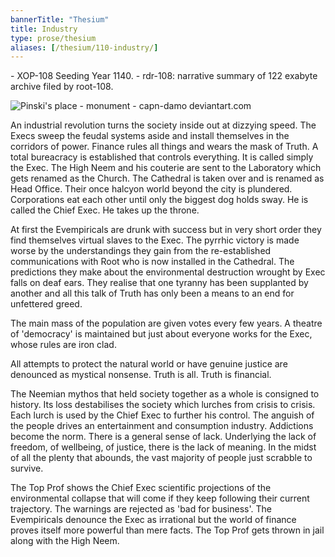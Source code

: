```yaml
---
bannerTitle: "Thesium" 
title: Industry
type: prose/thesium
aliases: [/thesium/110-industry/]
---
```


<div class="data">
- XOP-108 Seeding Year 1140.
- rdr-108: narrative summary of 122 exabyte archive filed by root-108.  
</div>


![Pinski's place - monument - capn-damo deviantart.com](/images/thesium/pinski-monument.jpg)

An industrial revolution turns the society inside out at dizzying speed. The
Execs sweep the feudal systems aside and install themselves in the corridors of
power. Finance rules all things and wears the mask of Truth. A total bureacracy
is established that controls everything. It is called simply the Exec. The High
Neem and his couterie are sent to the Laboratory which gets renamed as the
Church. The Cathedral is taken over and is renamed as Head Office. Their once
halcyon world beyond the city is plundered. Corporations eat each other until
only the biggest dog holds sway. He is called the Chief Exec. He takes up the
throne.

At first the Evempiricals are drunk with success but in very short order they
find themselves virtual slaves to the Exec. The pyrrhic victory is made worse
by the understandings they gain from the re-established communications with
Root who is now installed in the Cathedral. The predictions they make about the
environmental destruction wrought by Exec falls on deaf ears. They realise that
one tyranny has been supplanted by another and all this talk of Truth has only
been a means to an end for unfettered greed.

The main mass of the population are given votes every few years. A theatre of
'democracy' is maintained but just about everyone works for the Exec, whose
rules are iron clad.

All attempts to protect the natural world or have genuine justice are denounced
as mystical nonsense. Truth is all. Truth is financial.

The Neemian mythos that held society together as a whole is consigned to
history. Its loss destabilises the society which lurches from crisis to crisis.
Each lurch is used by the Chief Exec to further his control. The anguish of the
people drives an entertainment and consumption industry. Addictions become the
norm. There is a general sense of lack. Underlying the lack of freedom, of
wellbeing, of justice, there is the lack of meaning. In the midst of all the
plenty that abounds, the vast majority of people just scrabble to survive.

The Top Prof shows the Chief Exec scientific projections of the environmental
collapse that will come if they keep following their current trajectory. The
warnings are rejected as 'bad for business'. The Evempiricals denounce the Exec
as irrational but the world of finance proves itself more powerful than mere
facts. The Top Prof gets thrown in jail along with the High Neem.
